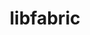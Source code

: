 ---
title: "libfabric"
layout: cache
categories: [package, develop-2023-09-10]
meta: {"versions": ["1.19.0"], "compilers": ["gcc@=11.1.0", "gcc@=11.3.0", "gcc@=12.1.0", "gcc@=7.3.1", "gcc@=7.5.0", "oneapi@=2023.2.0"], "oss": ["amzn2", "ubuntu18.04", "ubuntu20.04", "ubuntu22.04"], "platforms": ["linux"], "targets": ["aarch64", "neoverse_n1", "ppc64le", "x86_64", "x86_64_v3"], "stacks": ["aws-isc", "aws-isc-aarch64", "build_systems", "data-vis-sdk", "e4s", "e4s-oneapi", "e4s-power", "root", "tutorial"], "num_specs": 12, "num_specs_by_stack": {"aws-isc-aarch64": 4, "root": 12, "aws-isc": 2, "build_systems": 1, "e4s-power": 1, "e4s-oneapi": 1, "e4s": 1, "data-vis-sdk": 1, "tutorial": 2}}
spec_details: [{"hash": "tfoofgkrsnnevzzx3tlixmdwghjonblv", "compiler": "gcc@=7.3.1", "versions": ["1.19.0"], "os": "amzn2", "platform": "linux", "target": "aarch64", "variants": ["build_system=autotools", "~debug", "fabrics=efa,mrail,rxd,rxm,shm,sockets,tcp,udp,verbs", "~kdreg"], "stacks": ["aws-isc-aarch64", "root"], "size": "-", "tarball": "https://binaries.spack.io/releases/develop-2023-09-10/build_cache/linux-amzn2-aarch64/gcc-7.3.1/libfabric-1.19.0/linux-amzn2-aarch64-gcc-7.3.1-libfabric-1.19.0-tfoofgkrsnnevzzx3tlixmdwghjonblv.spack"}, {"hash": "ki6tlbvz4dd4wlsju7jkfdlrerg77xtu", "compiler": "gcc@=7.3.1", "versions": ["1.19.0"], "os": "amzn2", "platform": "linux", "target": "aarch64", "variants": ["build_system=autotools", "~debug", "fabrics=efa,mrail,rxd,rxm,shm,sockets,tcp,udp,verbs", "~kdreg"], "stacks": ["aws-isc-aarch64", "root"], "size": "-", "tarball": "https://binaries.spack.io/releases/develop-2023-09-10/build_cache/linux-amzn2-aarch64/gcc-7.3.1/libfabric-1.19.0/linux-amzn2-aarch64-gcc-7.3.1-libfabric-1.19.0-ki6tlbvz4dd4wlsju7jkfdlrerg77xtu.spack"}, {"hash": "sjefhn6fdh6smmriln7looscqj4s6um4", "compiler": "gcc@=7.3.1", "versions": ["1.19.0"], "os": "amzn2", "platform": "linux", "target": "neoverse_n1", "variants": ["build_system=autotools", "~debug", "fabrics=efa,mrail,rxd,rxm,shm,sockets,tcp,udp,verbs", "~kdreg"], "stacks": ["aws-isc-aarch64", "root"], "size": "-", "tarball": "https://binaries.spack.io/releases/develop-2023-09-10/build_cache/linux-amzn2-neoverse_n1/gcc-7.3.1/libfabric-1.19.0/linux-amzn2-neoverse_n1-gcc-7.3.1-libfabric-1.19.0-sjefhn6fdh6smmriln7looscqj4s6um4.spack"}, {"hash": "btwhbomn5k2r5g5dyw45bcm2uizdrj2m", "compiler": "gcc@=7.3.1", "versions": ["1.19.0"], "os": "amzn2", "platform": "linux", "target": "neoverse_n1", "variants": ["build_system=autotools", "~debug", "fabrics=efa,mrail,rxd,rxm,shm,sockets,tcp,udp,verbs", "~kdreg"], "stacks": ["aws-isc-aarch64", "root"], "size": "-", "tarball": "https://binaries.spack.io/releases/develop-2023-09-10/build_cache/linux-amzn2-neoverse_n1/gcc-7.3.1/libfabric-1.19.0/linux-amzn2-neoverse_n1-gcc-7.3.1-libfabric-1.19.0-btwhbomn5k2r5g5dyw45bcm2uizdrj2m.spack"}, {"hash": "3loafv77sciszwbmo7ltrysg3onkvgel", "compiler": "gcc@=7.3.1", "versions": ["1.19.0"], "os": "amzn2", "platform": "linux", "target": "x86_64_v3", "variants": ["build_system=autotools", "~debug", "fabrics=efa,mrail,rxd,rxm,shm,sockets,tcp,udp,verbs", "~kdreg"], "stacks": ["aws-isc", "root"], "size": "-", "tarball": "https://binaries.spack.io/releases/develop-2023-09-10/build_cache/linux-amzn2-x86_64_v3/gcc-7.3.1/libfabric-1.19.0/linux-amzn2-x86_64_v3-gcc-7.3.1-libfabric-1.19.0-3loafv77sciszwbmo7ltrysg3onkvgel.spack"}, {"hash": "lfjwddaqk6o6wjicnehwfcbg627drmkv", "compiler": "gcc@=7.3.1", "versions": ["1.19.0"], "os": "amzn2", "platform": "linux", "target": "x86_64_v3", "variants": ["build_system=autotools", "~debug", "fabrics=efa,mrail,rxd,rxm,shm,sockets,tcp,udp,verbs", "~kdreg"], "stacks": ["aws-isc", "root"], "size": "-", "tarball": "https://binaries.spack.io/releases/develop-2023-09-10/build_cache/linux-amzn2-x86_64_v3/gcc-7.3.1/libfabric-1.19.0/linux-amzn2-x86_64_v3-gcc-7.3.1-libfabric-1.19.0-lfjwddaqk6o6wjicnehwfcbg627drmkv.spack"}, {"hash": "dqglkmqlft77ap2afxc3v5xramyl2h76", "compiler": "gcc@=7.5.0", "versions": ["1.19.0"], "os": "ubuntu18.04", "platform": "linux", "target": "x86_64_v3", "variants": ["build_system=autotools", "~debug", "fabrics=sockets,tcp,udp", "~kdreg"], "stacks": ["root", "build_systems"], "size": "-", "tarball": "https://binaries.spack.io/releases/develop-2023-09-10/build_cache/linux-ubuntu18.04-x86_64_v3/gcc-7.5.0/libfabric-1.19.0/linux-ubuntu18.04-x86_64_v3-gcc-7.5.0-libfabric-1.19.0-dqglkmqlft77ap2afxc3v5xramyl2h76.spack"}, {"hash": "ey2l5enbel7chhmnibj2ij3p5pj5gac3", "compiler": "gcc@=11.1.0", "versions": ["1.19.0"], "os": "ubuntu20.04", "platform": "linux", "target": "ppc64le", "variants": ["build_system=autotools", "~debug", "fabrics=rxm,sockets,tcp,udp", "~kdreg"], "stacks": ["e4s-power", "root"], "size": "-", "tarball": "https://binaries.spack.io/releases/develop-2023-09-10/build_cache/linux-ubuntu20.04-ppc64le/gcc-11.1.0/libfabric-1.19.0/linux-ubuntu20.04-ppc64le-gcc-11.1.0-libfabric-1.19.0-ey2l5enbel7chhmnibj2ij3p5pj5gac3.spack"}, {"hash": "rzqwayt3srkhqr6skuz6lfyulyqfcdrf", "compiler": "oneapi@=2023.2.0", "versions": ["1.19.0"], "os": "ubuntu20.04", "platform": "linux", "target": "x86_64", "variants": ["build_system=autotools", "~debug", "fabrics=rxm,sockets,tcp,udp", "~kdreg"], "stacks": ["e4s-oneapi", "root"], "size": "-", "tarball": "https://binaries.spack.io/releases/develop-2023-09-10/build_cache/linux-ubuntu20.04-x86_64/oneapi-2023.2.0/libfabric-1.19.0/linux-ubuntu20.04-x86_64-oneapi-2023.2.0-libfabric-1.19.0-rzqwayt3srkhqr6skuz6lfyulyqfcdrf.spack"}, {"hash": "pkvofdbgq2pzw25hkd4rpypmytudbwlq", "compiler": "gcc@=11.1.0", "versions": ["1.19.0"], "os": "ubuntu20.04", "platform": "linux", "target": "x86_64_v3", "variants": ["build_system=autotools", "~debug", "fabrics=rxm,sockets,tcp,udp", "~kdreg"], "stacks": ["e4s", "root", "data-vis-sdk"], "size": "-", "tarball": "https://binaries.spack.io/releases/develop-2023-09-10/build_cache/linux-ubuntu20.04-x86_64_v3/gcc-11.1.0/libfabric-1.19.0/linux-ubuntu20.04-x86_64_v3-gcc-11.1.0-libfabric-1.19.0-pkvofdbgq2pzw25hkd4rpypmytudbwlq.spack"}, {"hash": "zm7rbafsdefew2mr7kuhv65selvvixcn", "compiler": "gcc@=11.3.0", "versions": ["1.19.0"], "os": "ubuntu22.04", "platform": "linux", "target": "x86_64_v3", "variants": ["build_system=autotools", "~debug", "fabrics=sockets,tcp,udp", "~kdreg"], "stacks": ["tutorial", "root"], "size": "-", "tarball": "https://binaries.spack.io/releases/develop-2023-09-10/build_cache/linux-ubuntu22.04-x86_64_v3/gcc-11.3.0/libfabric-1.19.0/linux-ubuntu22.04-x86_64_v3-gcc-11.3.0-libfabric-1.19.0-zm7rbafsdefew2mr7kuhv65selvvixcn.spack"}, {"hash": "24ezeg7dnb3hskfto5s5e5ut6lw3de2m", "compiler": "gcc@=12.1.0", "versions": ["1.19.0"], "os": "ubuntu22.04", "platform": "linux", "target": "x86_64_v3", "variants": ["build_system=autotools", "~debug", "fabrics=sockets,tcp,udp", "~kdreg"], "stacks": ["tutorial", "root"], "size": "-", "tarball": "https://binaries.spack.io/releases/develop-2023-09-10/build_cache/linux-ubuntu22.04-x86_64_v3/gcc-12.1.0/libfabric-1.19.0/linux-ubuntu22.04-x86_64_v3-gcc-12.1.0-libfabric-1.19.0-24ezeg7dnb3hskfto5s5e5ut6lw3de2m.spack"}]
---